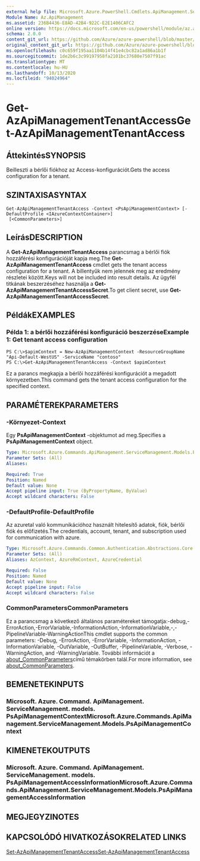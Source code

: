 ```yaml
---
external help file: Microsoft.Azure.PowerShell.Cmdlets.ApiManagement.ServiceManagement.dll-Help.xml
Module Name: Az.ApiManagement
ms.assetid: 236B4436-E8AD-42B4-922C-E2E1406CAFC2
online version: https://docs.microsoft.com/en-us/powershell/module/az.apimanagement/get-azapimanagementtenantaccess
schema: 2.0.0
content_git_url: https://github.com/Azure/azure-powershell/blob/master/src/ApiManagement/ApiManagement/help/Get-AzApiManagementTenantAccess.md
original_content_git_url: https://github.com/Azure/azure-powershell/blob/master/src/ApiManagement/ApiManagement/help/Get-AzApiManagementTenantAccess.md
ms.openlocfilehash: c0c659f195aa1104b14f41e4cbc82a1ad86a1b1f
ms.sourcegitcommit: 1de2b6c3c99197958fa2101bc37680e7507f91ac
ms.translationtype: MT
ms.contentlocale: hu-HU
ms.lasthandoff: 10/13/2020
ms.locfileid: "94024964"
---
```

# <span data-ttu-id="2bcfe-101">Get-AzApiManagementTenantAccess</span><span class="sxs-lookup"><span data-stu-id="2bcfe-101">Get-AzApiManagementTenantAccess</span></span>

## <span data-ttu-id="2bcfe-102">Áttekintés</span><span class="sxs-lookup"><span data-stu-id="2bcfe-102">SYNOPSIS</span></span>
<span data-ttu-id="2bcfe-103">Beilleszti a bérlői fiókhoz az Access-konfigurációt.</span><span class="sxs-lookup"><span data-stu-id="2bcfe-103">Gets the access configuration for a tenant.</span></span>

## <span data-ttu-id="2bcfe-104">SZINTAXISA</span><span class="sxs-lookup"><span data-stu-id="2bcfe-104">SYNTAX</span></span>

```
Get-AzApiManagementTenantAccess -Context <PsApiManagementContext> [-DefaultProfile <IAzureContextContainer>]
 [<CommonParameters>]
```

## <span data-ttu-id="2bcfe-105">Leírás</span><span class="sxs-lookup"><span data-stu-id="2bcfe-105">DESCRIPTION</span></span>
<span data-ttu-id="2bcfe-106">A **Get-AzApiManagementTenantAccess** parancsmag a bérlői fiók hozzáférési konfigurációját kapja meg.</span><span class="sxs-lookup"><span data-stu-id="2bcfe-106">The **Get-AzApiManagementTenantAccess** cmdlet gets the tenant access configuration for a tenant.</span></span>
<span data-ttu-id="2bcfe-107">A billentyűk nem jelennek meg az eredmény részletei között.</span><span class="sxs-lookup"><span data-stu-id="2bcfe-107">Keys will not be included into result details.</span></span> <span data-ttu-id="2bcfe-108">Az ügyfél titkának beszerzéséhez használja a **Get-AzApiManagementTenantAccessSecret**.</span><span class="sxs-lookup"><span data-stu-id="2bcfe-108">To get client secret, use **Get-AzApiManagementTenantAccessSecret**.</span></span>

## <span data-ttu-id="2bcfe-109">Példák</span><span class="sxs-lookup"><span data-stu-id="2bcfe-109">EXAMPLES</span></span>

### <span data-ttu-id="2bcfe-110">Példa 1: a bérlői hozzáférési konfiguráció beszerzése</span><span class="sxs-lookup"><span data-stu-id="2bcfe-110">Example 1: Get tenant access configuration</span></span>
```
PS C:\>$apimContext = New-AzApiManagementContext -ResourceGroupName "Api-Default-WestUS" -ServiceName "contoso"
PS C:\>Get-AzApiManagementTenantAccess -Context $apimContext
```

<span data-ttu-id="2bcfe-111">Ez a parancs megkapja a bérlői hozzáférési konfigurációt a megadott környezetben.</span><span class="sxs-lookup"><span data-stu-id="2bcfe-111">This command gets the tenant access configuration for the specified context.</span></span>

## <span data-ttu-id="2bcfe-112">PARAMÉTEREK</span><span class="sxs-lookup"><span data-stu-id="2bcfe-112">PARAMETERS</span></span>

### <span data-ttu-id="2bcfe-113">-Környezet</span><span class="sxs-lookup"><span data-stu-id="2bcfe-113">-Context</span></span>
<span data-ttu-id="2bcfe-114">Egy **PsApiManagementContext** -objektumot ad meg.</span><span class="sxs-lookup"><span data-stu-id="2bcfe-114">Specifies a **PsApiManagementContext** object.</span></span>

```yaml
Type: Microsoft.Azure.Commands.ApiManagement.ServiceManagement.Models.PsApiManagementContext
Parameter Sets: (All)
Aliases:

Required: True
Position: Named
Default value: None
Accept pipeline input: True (ByPropertyName, ByValue)
Accept wildcard characters: False
```

### <span data-ttu-id="2bcfe-115">-DefaultProfile</span><span class="sxs-lookup"><span data-stu-id="2bcfe-115">-DefaultProfile</span></span>
<span data-ttu-id="2bcfe-116">Az azuretal való kommunikációhoz használt hitelesítő adatok, fiók, bérlői fiók és előfizetés.</span><span class="sxs-lookup"><span data-stu-id="2bcfe-116">The credentials, account, tenant, and subscription used for communication with azure.</span></span>

```yaml
Type: Microsoft.Azure.Commands.Common.Authentication.Abstractions.Core.IAzureContextContainer
Parameter Sets: (All)
Aliases: AzContext, AzureRmContext, AzureCredential

Required: False
Position: Named
Default value: None
Accept pipeline input: False
Accept wildcard characters: False
```

### <span data-ttu-id="2bcfe-117">CommonParameters</span><span class="sxs-lookup"><span data-stu-id="2bcfe-117">CommonParameters</span></span>
<span data-ttu-id="2bcfe-118">Ez a parancsmag a következő általános paramétereket támogatja:-debug,-ErrorAction,-ErrorVariable,-InformationAction,-InformationVariable,-,-PipelineVariable-WarningAction</span><span class="sxs-lookup"><span data-stu-id="2bcfe-118">This cmdlet supports the common parameters: -Debug, -ErrorAction, -ErrorVariable, -InformationAction, -InformationVariable, -OutVariable, -OutBuffer, -PipelineVariable, -Verbose, -WarningAction, and -WarningVariable.</span></span> <span data-ttu-id="2bcfe-119">További információt a [about_CommonParameters](http://go.microsoft.com/fwlink/?LinkID=113216)című témakörben talál.</span><span class="sxs-lookup"><span data-stu-id="2bcfe-119">For more information, see [about_CommonParameters](http://go.microsoft.com/fwlink/?LinkID=113216).</span></span>

## <span data-ttu-id="2bcfe-120">BEMENETEK</span><span class="sxs-lookup"><span data-stu-id="2bcfe-120">INPUTS</span></span>

### <span data-ttu-id="2bcfe-121">Microsoft. Azure. Command. ApiManagement. ServiceManagement. models. PsApiManagementContext</span><span class="sxs-lookup"><span data-stu-id="2bcfe-121">Microsoft.Azure.Commands.ApiManagement.ServiceManagement.Models.PsApiManagementContext</span></span>

## <span data-ttu-id="2bcfe-122">KIMENETEK</span><span class="sxs-lookup"><span data-stu-id="2bcfe-122">OUTPUTS</span></span>

### <span data-ttu-id="2bcfe-123">Microsoft. Azure. Command. ApiManagement. ServiceManagement. models. PsApiManagementAccessInformation</span><span class="sxs-lookup"><span data-stu-id="2bcfe-123">Microsoft.Azure.Commands.ApiManagement.ServiceManagement.Models.PsApiManagementAccessInformation</span></span>

## <span data-ttu-id="2bcfe-124">MEGJEGYZI</span><span class="sxs-lookup"><span data-stu-id="2bcfe-124">NOTES</span></span>

## <span data-ttu-id="2bcfe-125">KAPCSOLÓDÓ HIVATKOZÁSOK</span><span class="sxs-lookup"><span data-stu-id="2bcfe-125">RELATED LINKS</span></span>

[<span data-ttu-id="2bcfe-126">Set-AzApiManagementTenantAccess</span><span class="sxs-lookup"><span data-stu-id="2bcfe-126">Set-AzApiManagementTenantAccess</span></span>](./Set-AzApiManagementTenantAccess.md)


